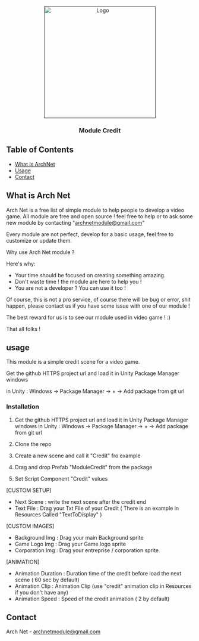 
<!-- PROJECT LOGO -->
<br />
<p align="center">
  <a href="">
    <img src="https://archnet-plateform.fr/images/ArchNetLogo.png" alt="Logo" width="300">
  </a>

  <h3 align="center">Module Credit</h3>
</p>



<!-- TABLE OF CONTENTS -->
## Table of Contents

* [What is ArchNet](#about-the-project)
* [Usage](#usage)
* [Contact](#contact)



<!-- ABOUT THE PROJECT -->
## What is Arch Net

Arch Net is a free list of simple module to help people to develop a video game.
All module are free and open source ! feel free to help or to ask some new module by contacting "archnetmodule@gmail.com"

Every module are not perfect, develop for a basic usage, feel free to customize or update them.

Why use Arch Net module ?

Here's why:
* Your time should be focused on creating something amazing.
* Don't waste time ! the module are here to help you !
* You are not a developer ? You can use it too !

Of course, this is not a pro service, of course there will be bug or error, shit happen, please contact us if you have some issue with one of our module !

The best reward for us is to see our module used in video game ! :) 

That all folks !


<!-- Usage -->
## usage

This module is a simple credit scene for a video game.

Get the github HTTPS project url and load it in Unity Package Manager windows

in Unity : Windows -> Package Manager -> + -> Add package from git url

### Installation

1. Get the github HTTPS project url and load it in Unity Package Manager windows
in Unity : Windows -> Package Manager -> + -> Add package from git url

2. Clone the repo

3. Create a new scene and call it "Credit" fro example

4. Drag and drop Prefab "ModuleCredit"  from the package

5. Set Script Component "Credit" values

[CUSTOM SETUP]

- Next Scene : write the next scene after the credit end
- Text File : Drag your Txt File of your Credit ( There is an example in Resources Called "TextToDisplay" )

[CUSTOM IMAGES]

- Background Img : Drag your main Background sprite
- Game Logo Img : Drag your Game logo sprite
- Corporation Img : Drag your entreprise / corporation sprite

[ANIMATION]

- Animation Duration : Duration time of the credit before load the next scene ( 60 sec by default)
- Animation Clip : Animation Clip (use "credit" animation clip in Resources if you don't have any)
- Animation Speed : Speed of the credit animation ( 2 by default)

<!-- CONTACT -->
## Contact

Arch Net - archnetmodule@gmail.com
